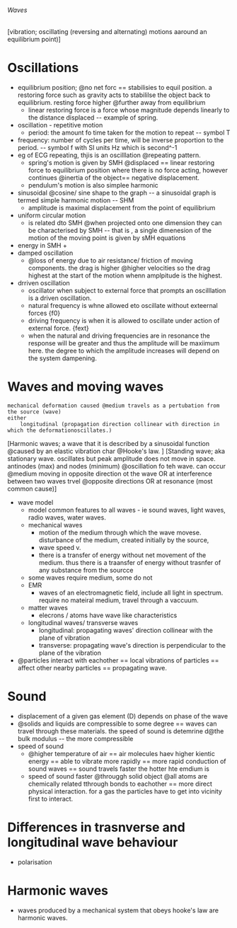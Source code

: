 ###### Waves
[vibration; oscillating (reversing and alternating) motions aaround an equilibrium point)]

# Oscillations
- equilibrium position; @no net forc ==  stabilisies to equil position. a restoring force such as gravity acts to stabililse the object back to equilibrium. resting force higher @further away from equilibrium    
    + linear restoring force is a force whose magnitude depends linearly to the distance displaced -- example of spring.
- oscillation - repetitive motion
    + period: the amount fo time taken for the motion to repeat -- symbol T
- frequency: number of cycles per time, will be inverse proportion to the period. -- symbol f with SI units Hz which is second^-1
- eg of ECG repeating, thjis is an oscilllation @repeating pattern.
    + spring's motion is given by SMH @displaced == linear restoring force to equilibrium position where there is no force acting, however continues @inertia of the object== negative displacement.
    + pendulum's motion is also simplee harmonic
- sinusoidal @cosine/ sine shape to the graph -- a sinusoidal graph is termed simple harmonic motion -- SHM
    + amplitude is maximal displacement from the point of equilibrium
- uniform circular motion
    + is related dto SMH @when projected onto one dimension they can be characterised by SMH -- that is , a single dimenesion of the motion of the moving point is given by sMH equations
- energy in SMH
    + 
- damped oscillation
    + @loss of energy due to air resistance/ friction of moving components. the drag is higher @higher velocities so the drag highest at the start of the motion whenn amplpitude is the highest.
- drriven oscillation
    + oscillator when subject to external force that prompts an oscilllation is a driven oscillation. 
    + natural frequency is whne allowed eto oscillate without exteernal forces {f0}
    + driving frequency is when it is allowed to oscillate under action of external force. {fext}
    + when the natural and driving frequencies are in resonance the response will be greater and thus the amplitude will be maxiimum here. the degree to which the amplitude increases will depend on the system dampening.


# Waves and moving waves
    mechanical deformation caused @medium travels as a pertubation from the source (wave)
    either
        longitudinal (propagation direction collinear with direction in which the deformationoscillates.)
[Harmonic waves; a wave that it is described by a sinusoidal function @caused by an elastic vibration char @Hooke's law. ]
[Standing wave; aka stationary wave. oscillates but peak amplitude does not move in space. antinodes (max) and nodes (minimum) @oscillation fo teh wave. can occur @medium moving in opposite direction ot the wave OR at interference between two waves trvel @opposite directions OR at resonance (most common cause)]
- wave model
    + model common features to all waves - ie sound waves, light waves, radio waves, water waves.
    + mechanical waves
        * motion of the medium through which the wave movese. disturbance of the medium, created initially by the source, 
        * wave speed v.
        * there is a transfer of energy without net movement of the medium. thus there is a traansfer of energy without trasnfer of any substance from the sourcce
    + some waves require medium, some do not
    + EMR
        * waves of an electromagnetic field, include all light in spectrum. require no mateiral medium, travel through a vaccuum. 
    + matter waves
        * elecrons / atoms have wave like characteristics
    + longitudinal waves/ transverse waves
        * longitudinal: propagating waves' direction collinear with the plane of vibration
        * transverse: propagating wave's direction is perpendicular to the plane of the vibration
- @particles interact with eachother == local vibrations of particles == affect other nearby particles == propagating wave. 

# Sound
- displacement of a given gas element (D) depends on phase of the wave
- @solids and liquids are compressible to some degree == waves can travel through these materials. the speed of sound is detemrine d@the bulk modulus -- the more compressible
- speed of sound
    + @higher temperature of air == air molecules haev higher kientic energy == able to vibrate more rapidly == more rapid conduction of sound waves == sound travels faster the hotter hte emdium is
    + speed of sound faster @througgh solid object @all atoms are chemically related tthrough bonds to eachother == more direct physical interaction. for a gas the particles have to get into vicinity first to interact.


# Differences in trasnverse and longitudinal wave behaviour
- polarisation

# Harmonic waves
- waves produced by a mechanical system that obeys hooke's law are harmonic waves. 